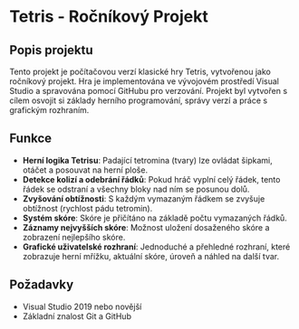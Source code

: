 # Tetris - Ročníkový Projekt

## Popis projektu
Tento projekt je počítačovou verzí klasické hry Tetris, vytvořenou jako ročníkový projekt. Hra je implementována ve vývojovém prostředí Visual Studio a spravována pomocí GitHubu pro verzování. Projekt byl vytvořen s cílem osvojit si základy herního programování, správy verzí a práce s grafickým rozhraním.

## Funkce
- **Herní logika Tetrisu**: Padající tetromina (tvary) lze ovládat šipkami, otáčet a posouvat na herní ploše.
- **Detekce kolizí a odebrání řádků**: Pokud hráč vyplní celý řádek, tento řádek se odstraní a všechny bloky nad ním se posunou dolů.
- **Zvyšování obtížnosti**: S každým vymazaným řádkem se zvyšuje obtížnost (rychlost pádu tetromin).
- **Systém skóre**: Skóre je přičítáno na základě počtu vymazaných řádků.
- **Záznamy nejvyšších skóre**: Možnost uložení dosaženého skóre a zobrazení nejlepšího skóre.
- **Grafické uživatelské rozhraní**: Jednoduché a přehledné rozhraní, které zobrazuje herní mřížku, aktuální skóre, úroveň a náhled na další tvar.

## Požadavky
- Visual Studio 2019 nebo novější
- Základní znalost Git a GitHub

